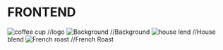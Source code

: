 # FRONTEND
![coffee cup](https://user-images.githubusercontent.com/84324225/168239768-a5c8914d-a9b6-4e4c-aa2c-d8952994419d.png) //logo
![Background](https://user-images.githubusercontent.com/84324225/168240067-b75d0975-1159-46f9-8d2b-2010276ee19f.jpg) //Background
![house lend](https://user-images.githubusercontent.com/84324225/168240278-5282b2a4-17da-493d-afa9-608e3aef37ae.jpg) //House blend
![French roast](https://user-images.githubusercontent.com/84324225/168240416-cc2abf12-4af4-40ce-99bc-bf44ccf2b1aa.jpg) //French Roast
